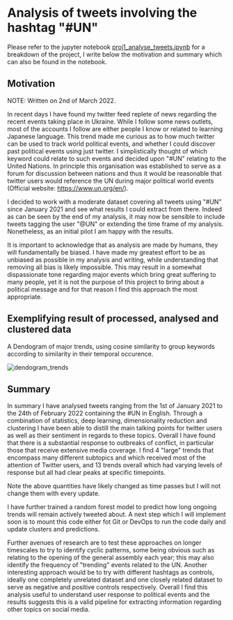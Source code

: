 # Analysis of tweets involving the hashtag "#UN"

Please refer to the jupyter notebook [proj1_analyse_tweets.ipynb](proj1_analyse_tweets.ipynb) for a breakdown of the project, I write below the motivation and summary which can also be found in the notebook.

## Motivation

NOTE: Written on 2nd of March 2022.

In recent days I have found my twitter feed replete of news regarding the recent events taking place in Ukraine. While I follow some news outlets, most of the accounts I follow are either people I know or related to learning Japanese language. This trend made me curious as to how much twitter can be used to track world political events, and whether I could discover past political events using just twitter. I simplistically thought of which keyword could relate to such events and decided upon "#UN" relating to the United Nations. In principle this organisation was established to serve as a forum for discussion between nations and thus it would be reasonable that twitter users would reference the UN during major political world events (Official website: https://www.un.org/en/).

I decided to work with a moderate dataset covering all tweets using "#UN" since January 2021 and see what results I could extract from there. Indeed as can be seen by the end of my analysis, it may now be sensible to include tweets tagging the user "@UN" or extending the time frame of my analysis. Nonetheless, as an initial pilot I am happy with the results.

It is important to acknowledge that as analysis are made by humans, they will fundamentally be biased. I have made my greatest effort to be as unbiased as possible in my analysis and writing, while understanding that removing all bias is likely impossible. This may result in a somewhat dispassionate tone regarding major events which bring great suffering to many people, yet it is not the purpose of this project to bring about a political message and for that reason I find this approach the most appropriate.

## Exemplifying result of processed, analysed and clustered data
A Dendogram of major trends, using cosine similarity to group keywords according to similarity in their temporal occurence.

![dendogram_trends](https://user-images.githubusercontent.com/43865617/159815652-d5561e96-6010-4f26-a24f-e85175dec8dd.png)

## Summary <a class="anchor" id="summary"></a>
In summary I have analysed tweets ranging from the 1st of January 2021 to the 24th of February 2022 containing the #UN in English. Through a combination of statistics, deep learning, dimensionality reduction and clustering I have been able to distill the main talking points for twitter users as well as their sentiment in regards to these topics. Overall I have found that there is a substantial response to outbreaks of conflict, in particular those that receive extensive media coverage. I find 4 "large" trends that encompass many different subtopics and which received most of the attention of Twitter users, and 13 trends overall which had varying levels of response but all had clear peaks at specific timepoints.

Note the above quantities have likely changed as time passes but I will not change them with every update.

I have further trained a random forest model to predict how long ongoing trends will remain actively tweeted about. A next step which I will implement soon is to mount this code either fot Git or DevOps to run the code daily and update clusters and predictions.

Further avenues of research are to test these approaches on longer timescales to try to identify cyclic patterns, some being obvious such as relating to the opening of the general assembly each year; this may also identify the frequency of "trending" events related to the UN. Another interesting approach would be to try with different hashtags as controls, ideally one completely unrelated dataset and one closely related dataset to serve as negative and positive controls respectively. Overall I find this analysis useful to understand user response to political events and the results suggests this is a valid pipeline for extracting information regarding other topics on social media.
